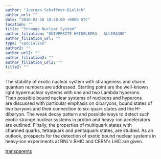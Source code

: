 ```yaml
---
author: "Juergen Schaffner-Bielich"
author_url: ""
date: "2010-02-18 10:20:00 +0000 UTC"
location: ""
title: "Strange Nuclear System"
author_filiation: "UNIVERSITE HEIDELBERG - ALLEMAGNE"
author_filiation_url: ""
type: "spécialisé"
author2: ""
author_url2: ""
author_filiation2: ""
author_filiation_url2: ""
title2: ""
---
```

The stability of exotic nuclear system with strangeness and charm quantum numbers are addressed. Starting point are the well-known light hypernuclear systems with one and two Lambda hyperons. Then possible bound nuclear systems of nucleons and hyperons are discussed with particular emphasis on dibaryons, bound states of two baryons and their connection to six-quark states and the H-dibaryon. The weak decay pattern and possible ways to detect such exotic strange nuclear systems in proton and heavy-ion accelerators are outlined. Finally, the properties of multiquark states with charmed quarks, tetraquark and pentaquark states, are studied. As an outlook, prospects for the detection of exotic bound nuclear systems in heavy-ion experiments at BNL's RHIC and CERN's LHC are given.

[transparents](images/Communication/seminaires/JurgenSchaffnerBielich.pdf)
